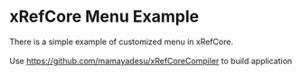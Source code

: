 # xRefCore Menu Example
There is a simple example of customized menu in xRefCore.<br>
<br>
Use https://github.com/mamayadesu/xRefCoreCompiler to build application